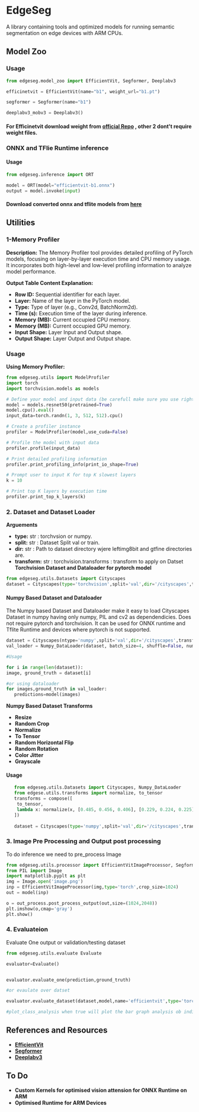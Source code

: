 # EdgeSeg

A library containing tools and optimized models for running semantic segmentation on edge devices with ARM CPUs.
## Model Zoo

### Usage

```python
from edgeseg.model_zoo import EfficientVit, Segformer, Deeplabv3

efficinetvit = EfficientVit(name="b1", weight_url="b1.pt")

segformer = Segformer(name="b1")

deeplabv3_mobv3 = Deeplabv3()

```

#### For Efficinetvit download weight from [official Repo](https://github.com/mit-han-lab/efficientvit/blob/master/applications/seg.md#pretrained-models) , other 2 dont't require weight files.

### ONNX and TFlie Runtime inference 

#### Usage 

```python
from edgeseg.inference import ORT

model = ORT(model="efficientvit-b1.onnx")
output = model.invoke(input)

```


#### Download converted onnx and tflite models from [here](https://drive.google.com/drive/folders/1zFRNS8vf652Q50Ko-6oGOy-oLPewK7q_?usp=sharing)

## Utilities

### 1-Memory Profiler

**Description:**
The Memory Profiler tool provides detailed profiling of PyTorch models, focusing on layer-by-layer execution time and CPU memory usage. It incorporates both high-level and low-level profiling information to analyze model performance.

**Output Table Content Explanation:**
- **Row ID:** Sequential identifier for each layer.
- **Layer:** Name of the layer in the PyTorch model.
- **Type:** Type of layer (e.g., Conv2d, BatchNorm2d).
- **Time (s):** Execution time of the layer during inference.
- **Memory (MB):** Current occupied  CPU memory.
- **Memory (MB):** Current occupied  GPU memory.
- **Input Shape:** Layer Input and Output shape.
- **Output Shape:** Layer Output and Output shape.



### Usage

**Using Memory Profiler:**

   ```python
   from edgeseg.utils import ModelProfiler
   import torch
   import torchvision.models as models

   # Define your model and input data (be carefull make sure you use right input size for your model otherwise you may encounter error)
   model = models.resnet50(pretrained=True)
   model.cpu().eval()
   input_data=torch.randn(1, 3, 512, 512).cpu()

   # Create a profiler instance
   profiler = ModelProfiler(model,use_cuda=False)

   # Profile the model with input data
   profiler.profile(input_data)

   # Print detailed profiling information
   profiler.print_profiling_info(print_io_shape=True)

   # Prompt user to input K for top K slowest layers
   k = 10
   
   # Print top K layers by execution time
   profiler.print_top_k_layers(k)

   ```
### 2. Dataset and Dataset Loader
   **Arguements**
   - **type:**      str : torchvsion or numpy.
   - **split:**     str : Dataset Split val or train.
   - **dir:**       str : Path to dataset directory wjere leftimg8bit and gtfine directories are.
   - **transform:** str : torchvision.transforms : transform to apply on Datset
   **Torchvision Dataset and Dataloader for pytorch model**
   ```python
   from edgeseg.utils.Datasets import Cityscapes
   dataset = Cityscapes(type='torchvision',split='val',dir='/cityscapes',transform=transforms)
   ```
#### Numpy Based Dataset and Dataloader
   The Numpy based Dataset and Dataloader make it easy to load Cityscapes Dataset in numpy having only numpy, PIL and cv2 as    dependendicies. Does not require pytorch and torchvision. It can be used for ONNX runtime and Tflite Runtime and             devices where pytorch is not supported.
   ```python
   dataset = Cityscapes(ntype='numpy',split='val',dir='/cityscapes',transform=None)
   val_loader = Numpy_DataLoader(dataset, batch_size=4, shuffle=False, num_workers=2)

   #Usage

   for i in range(len(dataset)):
   image, ground_truth = dataset[i]

   #or using dataloader
   for images,ground_truth in val_loader:
      predictions=model(images)

   ```
**Numpy Based Dataset Transforms**
- **Resize**
- **Random Crop**
- **Normalize**
- **To Tensor**
- **Random Horizontal Flip**
- **Random Rotation**
- **Color Jitter**
- **Grayscale**
#### Usage
```python
   from edgeseg.utils.Datasets import Cityscapes, Numpy_DataLoader
   from edgese.utils.transforms import normalize, to_tensor
   transforms = compose([
    to_tensor,
    lambda x: normalize(x, [0.485, 0.456, 0.406], [0.229, 0.224, 0.225])
   ])
   
   dataset = Cityscapes(type='numpy',split='val',dir='/cityscapes',transform=transforms)

   ```
### 3. Image Pre Processing and Output post processing
To do inference we need to pre_process Image
```python
from edgeseg.utils.processor import EfficientVitImageProcessor, SegformerImageProcessor , out_process
from PIL import Image
import matplotlib.pyplt as plt
img = Image.open('image.png')
inp = EfficientVitImageProcessor(img,type='torch',crop_size=1024)
out = model(inp)

o = out_process.post_process_output(out,size=(1024,2048))
plt.imshow(o,cmap='gray')
plt.show()

```

### 4. Evaluateion
Evaluate One output or validation/testing dataset
```python
from edgeseg.utils.evaluate Evaluate

evaluator=Evaluate()


evaluator.evaluate_one(prediction,ground_truth)

#or evaulate over datset

evaluator.evaluate_dataset(dataset,model,name='efficientvit',type='torch',device='cpu',input_size=512,samples=None,plot_class_analysis=True):

#plot_class_analysis when true will plot the bar graph analysis ob individual classes miou over the dataset


```


## References and Resources
- **[EfficientVit](https://github.com/mit-han-lab/efficientvit)**
- **[Segformer](https://arxiv.org/abs/2105.15203)**
- **[Deeplabv3](https://arxiv.org/abs/1706.05587)**

## To Do
- **Custom Kernels for optimised vision attension for ONNX Runtime on ARM**
- **Optimised Runtime for ARM Devices**
  








   
    

